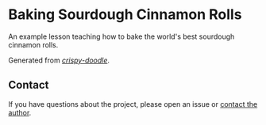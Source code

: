 # Baking Sourdough Cinnamon Rolls

An example lesson teaching how to bake the world's best sourdough cinnamon rolls.

Generated from [_crispy-doodle_](https://github.com/carpentries/crispy-doodle).

## Contact

If you have questions about the project, please open an issue or [contact the author](mailto:tobyhodges@example.com).
